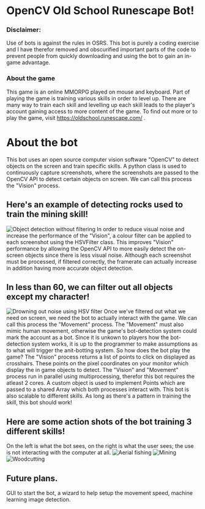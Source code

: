 # OpenCV Old School Runescape Bot!

### Disclaimer: 
Use of bots is against the rules in OSRS. This bot is purely a coding exercise and I have therefor removed and obscurified important parts of the code to prevent people from quickly downloading and using the bot to gain an in-game advantage. 

### About the game
This game is an online MMORPG played on mouse and keyboard. Part of playing the game is training various skills in order to level up. There are many way to train each skill and levelling up each skill leads to the player's account gaining access to more content of the game. To find out more or to play the game, visit https://oldschool.runescape.com/ .

# About the bot
This bot uses an open source computer vision software "OpenCV" to detect objects on the screen and train specific skills. A python class is used to continuously capture screenshots, where the screenshots are passed to the OpenCV API to detect certain objects on screen. We can call this process the "Vision" process.
## Here's an example of detecting rocks used to train the mining skill!
![Object detection without filtering](gifs/4.gif)
In order to reduce visual noise and increase the performance of the "Vision", a colour filter can be applied to each screenshot using the HSVFilter class. This improves "Vision" performance by allowing the OpenCV API to more easily detect the on-screen objects since there is less visual noise. Although each screenshot must be processed, if filtered correctly, the framerate can actually increase in addition having more accurate object detection.
 ## In less than 60, we can filter out all objects except my character!
 ![Drowning out noise using HSV filter](gifs/2.gif)
Once we've filtered out what we need on screen, we need the bot to actually interact with the game. We can call this process the "Movement" process. The "Movement" must also mimic human movement, otherwise the game's bot-detection system could mark the account as a bot. Since it is unkown to players how the bot-detection system works, it is up to the programmer to make assumptions as to what will trigger the anit-botting system. So how does the bot play the game? The "Vision" process returns a list of points to click on displayed as crosshairs. These points on the pixel coordinates on your monitor which display the in game objects to detect. The "Vision" and "Movement" process run in parallel using multiprocessing, therefor this bot requires the atleast 2 cores. A custom object is used to implement Points which are passed to a shared Array which both processes interact with. This bot is also scalable to different skills. As long as there's a pattern in training the skill, this bot should work!
## Here are some action shots of the bot training 3 different skills!
On the left is what the bot sees, on the right is what the user sees; the use is not interacting with the computer at all.
![Aerial fishing](gifs/1.gif)
![Mining](gifs/3.gif)
![Woodcutting](gifs/5.gif)

## Future plans.
GUI to start the bot, a wizard to help setup the movement speed, machine learning image detection.
